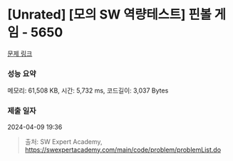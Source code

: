 # [Unrated] [모의 SW 역량테스트] 핀볼 게임 - 5650 

[문제 링크](https://swexpertacademy.com/main/code/problem/problemDetail.do?contestProbId=AWXRF8s6ezEDFAUo) 

### 성능 요약

메모리: 61,508 KB, 시간: 5,732 ms, 코드길이: 3,037 Bytes

### 제출 일자

2024-04-09 19:36



> 출처: SW Expert Academy, https://swexpertacademy.com/main/code/problem/problemList.do